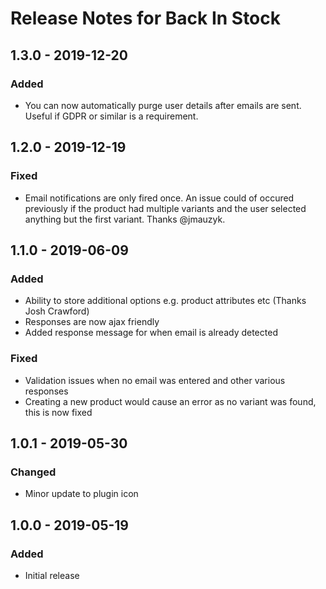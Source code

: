 # Release Notes for Back In Stock

## 1.3.0 - 2019-12-20
### Added
- You can now automatically purge user details after emails are sent. Useful if GDPR or similar is a requirement.

## 1.2.0 - 2019-12-19
### Fixed
- Email notifications are only fired once. An issue could of occured previously if the product had multiple variants and the user selected anything but the first variant. Thanks @jmauzyk.

## 1.1.0 - 2019-06-09
### Added
- Ability to store additional options e.g. product attributes etc (Thanks Josh Crawford)
- Responses are now ajax friendly
- Added response message for when email is already detected
 
### Fixed
- Validation issues when no email was entered and other various responses
- Creating a new product would cause an error as no variant was found, this is now fixed 

## 1.0.1 - 2019-05-30
### Changed
- Minor update to plugin icon

## 1.0.0 - 2019-05-19
### Added
- Initial release
